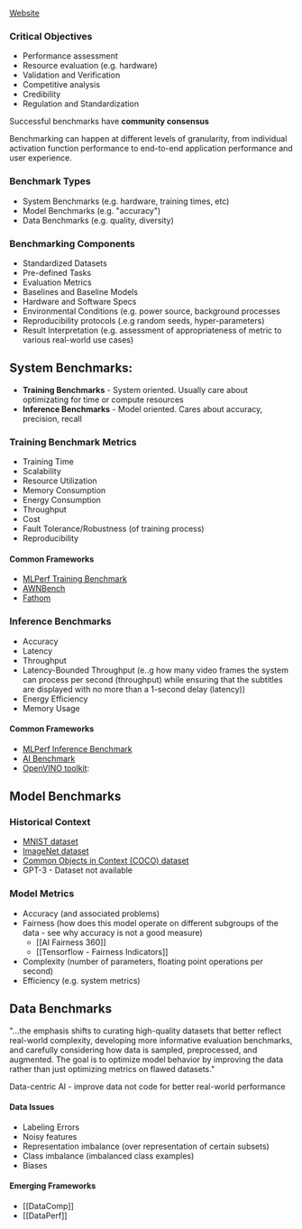 [Website](https://mlsysbook.ai/contents/benchmarking/benchmarking.html)

### Critical Objectives
* Performance assessment
* Resource evaluation (e.g. hardware)
* Validation and Verification
* Competitive analysis
* Credibility
* Regulation and Standardization 

Successful benchmarks have **community consensus**

Benchmarking can happen at different levels of granularity,  from individual activation function performance to end-to-end application performance and user experience. 
### Benchmark Types
+ System Benchmarks (e.g. hardware, training times, etc)
+ Model Benchmarks (e.g. "accuracy")
+ Data Benchmarks (e.g. quality, diversity)

### Benchmarking Components
+ Standardized Datasets
+ Pre-defined Tasks
+ Evaluation Metrics
+ Baselines and Baseline Models
+ Hardware and Software Specs
+ Environmental Conditions (e.g. power source, background processes
+ Reproducibility protocols (.e.g random seeds, hyper-parameters)
+ Result Interpretation (e.g. assessment of appropriateness of metric to various real-world use cases) 

## System Benchmarks: 
+ **Training Benchmarks** - System oriented. Usually care about optimizating for time or compute resources
+ **Inference Benchmarks**  - Model oriented. Cares about accuracy, precision, recall

### Training Benchmark Metrics
+ Training Time
+ Scalability
+ Resource Utilization
+ Memory Consumption
+ Energy Consumption
+ Throughput
+ Cost
+ Fault Tolerance/Robustness (of training process)
+ Reproducibility

#### Common Frameworks
+ [MLPerf Training Benchmark](https://github.com/mlcommons/training)
+ [AWNBench](https://dawn.cs.stanford.edu/benchmark/)
+ [Fathom](https://github.com/rdadolf/fathom)

### Inference Benchmarks
+ Accuracy
+ Latency
+ Throughput
+ Latency-Bounded Throughput (e..g how many video frames the system can process per second (throughput) while ensuring that the subtitles are displayed with no more than a 1-second delay (latency))
+ Energy Efficiency
+ Memory Usage

#### Common Frameworks
+ [MLPerf Inference Benchmark](https://github.com/mlcommons/inference)
+ [AI Benchmark](https://ai-benchmark.com/)
+ [OpenVINO toolkit](https://www.intel.com/content/www/us/en/developer/tools/openvino-toolkit/overview.html):

## Model Benchmarks
### Historical Context
+ [MNIST dataset](https://www.tensorflow.org/datasets/catalog/mnist)
+ [ImageNet dataset](https://www.tensorflow.org/datasets/catalog/imagenet2012)
+ [Common Objects in Context (COCO) dataset](https://cocodataset.org/)
+ GPT-3 - Dataset not available

### Model Metrics
+ Accuracy (and associated problems)
+ Fairness (how does this model operate on different subgroups of the data - see why accuracy is not a good measure)
	+ [[AI Fairness 360]]
	+ [[Tensorflow - Fairness Indicators]]
+ Complexity (number of parameters, floating point operations per second)
+ Efficiency (e.g. system metrics)

## Data Benchmarks
"...the emphasis shifts to curating high-quality datasets that better reflect real-world complexity, developing more informative evaluation benchmarks, and carefully considering how data is sampled, preprocessed, and augmented. The goal is to optimize model behavior by improving the data rather than just optimizing metrics on flawed datasets."

Data-centric AI - improve data not code for better real-world performance
#### Data Issues
+ Labeling Errors
+ Noisy features
+ Representation imbalance (over representation of certain subsets)
+ Class imbalance (imbalanced class examples)
+ Biases

#### Emerging Frameworks
+ [[DataComp]]
+ [[DataPerf]] 
